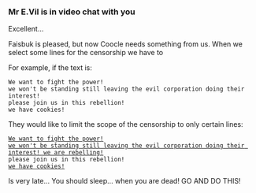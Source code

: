 ### Mr E.Vil is in video chat with you

Excellent...

Faisbuk is pleased, but now Coocle needs something from us.
When we select some lines for the censorship we have to 

For example, if the text is:

```
We want to fight the power! 
we won't be standing still leaving the evil corporation doing their interest!
please join us in this rebellion!
we have cookies!
```

They would like to limit the scope of the censorship to only certain lines:
<pre><code><ins>We want to fight the power!</ins>
<ins>we won't be standing still leaving the evil corporation doing their interest! we are rebelling!</ins>
please join us in this rebellion!
<ins>we have cookies!</ins>
</pre></code>

Is very late... You should sleep... when you are dead! GO AND DO THIS!